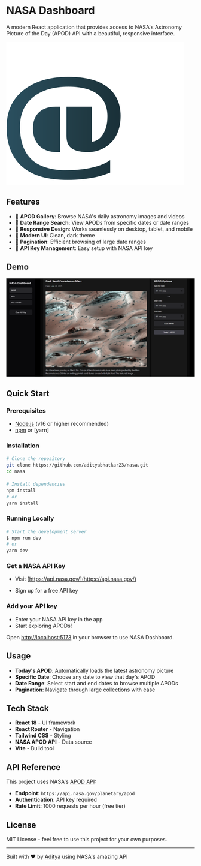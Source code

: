 # NASA Dashboard

A modern React application that provides access to NASA's Astronomy Picture of the Day (APOD) API with a beautiful, responsive interface.

![Nasa Banner](public/logo.svg)

## Features

- 🌌 **APOD Gallery**: Browse NASA's daily astronomy images and videos
- 📅 **Date Range Search**: View APODs from specific dates or date ranges
- 📱 **Responsive Design**: Works seamlessly on desktop, tablet, and mobile
- 🎨 **Modern UI**: Clean, dark theme
- 📄 **Pagination**: Efficient browsing of large date ranges
- 🔑 **API Key Management**: Easy setup with NASA API key

## Demo

![Demo Screenshot](public/screenshot.png)

## Quick Start

### Prerequisites

- [Node.js](https://nodejs.org/) (v16 or higher recommended)
- [npm](https://www.npmjs.com/) or [yarn]

### Installation

   ```bash
   # Clone the repository
   git clone https://github.com/adityabhatkar23/nasa.git
   cd nasa

   # Install dependencies
   npm install
   # or
   yarn install
   ```

### Running Locally

```bash
# Start the development server
$ npm run dev
# or
yarn dev
```

### Get a NASA API Key

- Visit [https://api.nasa.gov/](https://api.nasa.gov/)

- Sign up for a free API key

### Add your API key

- Enter your NASA API key in the app
- Start exploring APODs!

Open [http://localhost:5173](http://localhost:5173) in your browser to use NASA Dashboard.

## Usage

- **Today's APOD**: Automatically loads the latest astronomy picture
- **Specific Date**: Choose any date to view that day's APOD
- **Date Range**: Select start and end dates to browse multiple APODs
- **Pagination**: Navigate through large collections with ease

## Tech Stack

- **React 18** - UI framework
- **React Router** - Navigation
- **Tailwind CSS** - Styling
- **NASA APOD API** - Data source
- **Vite** - Build tool

## API Reference

This project uses NASA's [APOD API](https://api.nasa.gov/planetary/apod):

- **Endpoint**: `https://api.nasa.gov/planetary/apod`
- **Authentication**: API key required
- **Rate Limit**: 1000 requests per hour (free tier)

## License

MIT License - feel free to use this project for your own purposes.

---

Built with ❤️ by [Aditya](https://adityabhatkar23.github.io/portfolio/) using NASA's amazing API

